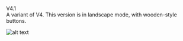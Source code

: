 V4.1  
A variant of V4.
This version is in landscape mode, with wooden-style buttons.

![alt text](https://github.com/RussiSunni/v4.1/blob/master/Screenshots/v4.1.gif "Gif showing gameplay")
